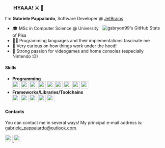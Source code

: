 <div>
    <img width="16" align="left" src='https://66.media.tumblr.com/e35cda5ad297e1a0bbcb83257f91ccf1/tumblr_ml5gbqTWeO1rfjowdo1_500.gif' />
    <h3>&nbsp; HYAAA! ⚔️ 👋</h3>
</div>

I'm **Gabriele Pappalardo**, Software Developer @ <a href="https://jetbrains.com">JetBrains</a>

<img src="https://github-readme-stats.vercel.app/api?username=gabryon99&show_icons=true&theme=radical" alt="gabryon99's GitHub Stats" align='right'/>

<ul>
    <li>🎓 MSc in Computer Science @ University of Pisa</li>
    <li>👨‍💻 Programming languages and their implementations fascinate me</li>
    <li>💭 Very curious on how things work under the hood!</li>
    <li>👾 Strong passion for videogames and home consoles (especially Nintendo :D)</li>
</ul>

#### Skills

<ul>
    <li>
        <b>Programming</b>
        <br>
        <img src='https://cdn.jsdelivr.net/gh/devicons/devicon/icons/c/c-original.svg' height='24'>
        <img src='https://cdn.jsdelivr.net/gh/devicons/devicon/icons/cplusplus/cplusplus-original.svg' height='24'>
        <img src='https://cdn.jsdelivr.net/gh/devicons/devicon/icons/java/java-original.svg' height='24'>
        <img src='https://cdn.jsdelivr.net/gh/devicons/devicon/icons/kotlin/kotlin-original.svg' height='24'>
        <img src='https://cdn.jsdelivr.net/gh/devicons/devicon/icons/ocaml/ocaml-original.svg' height='24'>
        <img src='https://cdn.jsdelivr.net/gh/devicons/devicon/icons/lua/lua-original.svg' height='24'>
        <img src='https://cdn.jsdelivr.net/gh/devicons/devicon/icons/python/python-original.svg' height='24'>
        <img src='https://cdn.jsdelivr.net/gh/devicons/devicon/icons/javascript/javascript-original.svg' height='24'>
        <img src='https://cdn.jsdelivr.net/gh/devicons/devicon/icons/typescript/typescript-original.svg' height='24'>
    </li>
    <li>
        <b>Frameworks/Libraries/Toolchains</b>
        <br>
        <img src='https://llvm.org/img/DragonMedium.png' height='24'>
        <img src='https://dashboard.snapcraft.io/site_media/appmedia/2018/05/icon_QyS3RIm.png' height='24'>
        <img src='https://cdn.jsdelivr.net/gh/devicons/devicon/icons/unity/unity-original.svg' height='24'>
        <img src='https://cdn.jsdelivr.net/gh/devicons/devicon/icons/android/android-original.svg' height='24'>
        <img src='https://cdn.jsdelivr.net/gh/devicons/devicon/icons/flask/flask-original.svg' height='24'>
    </li>
</ul>

#### Contacts

You can contact me in several ways! My principal e-mail address is: <a href="mailto:gabriele_pappalardo@outlook.com">gabriele_pappalardo@outlook.com</a>.

<span>
<a href="https://www.linkedin.com/in/gabryon99/">
    <img height=24" src="https://cdn2.iconfinder.com/data/icons/social-icon-3/512/social_style_3_in-306.png"/>
</a>
<a href="https://gabryon.me">
    <img height=24" src="https://cdn0.iconfinder.com/data/icons/user-interface-2063/24/UI_Essential_icon_expanded-16-128.png"/>
</a>
</span>
